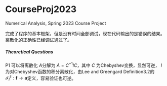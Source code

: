 # CourseProj2023
 Numerical Analysis, Spring 2023 Course Project



完成了程序的基本框架，但是没有时间全部调试，现在代码输出的是错误的结果。离散化的正确性已经调试通过了。



##### Theoretical Questions

P1 可以将离散化 $A$分解为 $A = C^ {-1} I C$，其中 $C$ 为Chebyshev变换，显然可逆， $I$ 为对Chebyshev函数的积分离散化，由Lee and Greengard Definition3.2的 $\mathcal{ I }_ l^ s: \mathbf{ f } \to \mathbf{ a }$定义，容易验证也可逆。

